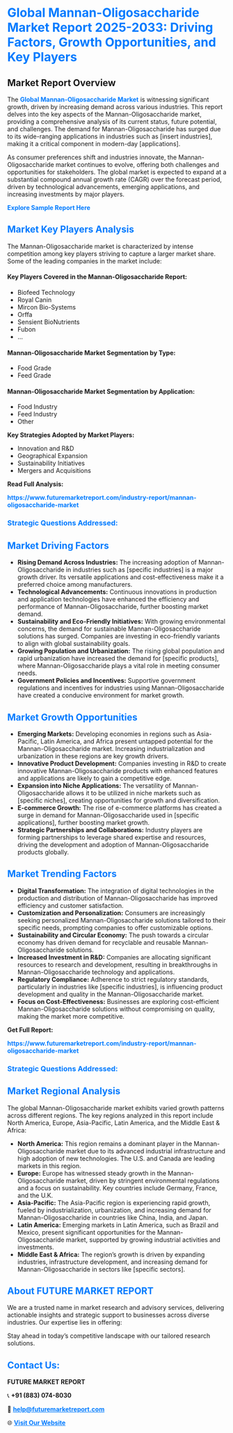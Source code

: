 <h1 style="color: #007BFF;">Global Mannan-Oligosaccharide Market Report 2025-2033: Driving Factors, Growth Opportunities, and Key Players</h1>

<section id="overview">
<h2>Market Report Overview</h2>
<p>The <a href="https://www.futuremarketreport.com/industry-report/mannan-oligosaccharide-market" style="color: #007BFF; text-decoration: none;"><strong>Global Mannan-Oligosaccharide Market</strong></a> is witnessing significant growth, driven by increasing demand across various industries. This report delves into the key aspects of the Mannan-Oligosaccharide market, providing a comprehensive analysis of its current status, future potential, and challenges. The demand for Mannan-Oligosaccharide has surged due to its wide-ranging applications in industries such as [insert industries], making it a critical component in modern-day [applications].</p>
<p>As consumer preferences shift and industries innovate, the Mannan-Oligosaccharide market continues to evolve, offering both challenges and opportunities for stakeholders. The global market is expected to expand at a substantial compound annual growth rate (CAGR) over the forecast period, driven by technological advancements, emerging applications, and increasing investments by major players.</p>
</section>

<section id="overview">
<p><a href="https://www.futuremarketreport.com/request-sample/reportId=91347" style="color: #007BFF; text-decoration: none;"><strong>Explore Sample Report Here</strong></a></p>
</section>

<section id="key-players">
<h2 style="color: #007BFF;">Market Key Players Analysis</h2>
<p>The Mannan-Oligosaccharide market is characterized by intense competition among key players striving to capture a larger market share. Some of the leading companies in the market include:</p>
<h4>Key Players Covered in the Mannan-Oligosaccharide Report:</h4>
<ul><li>Biofeed Technology</li><li>Royal Canin</li><li>Mircon Bio-Systems</li><li>Orffa</li><li>Sensient BioNutrients</li><li>Fubon</li><li>...</li></ul>
<h4>Mannan-Oligosaccharide Market Segmentation by Type:</h4>
<ul><li>Food Grade</li><li>Feed Grade</li></ul>

<h4>Mannan-Oligosaccharide Market Segmentation by Application:</h4>
<ul><li>Food Industry</li><li>Feed Industry</li><li>Other</li></ul>
<p><strong>Key Strategies Adopted by Market Players:</strong></p>
<ul>
<li>Innovation and R&D</li>
<li>Geographical Expansion</li>
<li>Sustainability Initiatives</li>
<li>Mergers and Acquisitions</li>
</ul>
</section>

<section>
<p><strong>Read Full Analysis: </strong></p><a href="https://www.futuremarketreport.com/industry-report/mannan-oligosaccharide-market" style="color: #007BFF; text-decoration: none;"><strong>https://www.futuremarketreport.com/industry-report/mannan-oligosaccharide-market</strong></a>
<h3 style="color: #007BFF;">Strategic Questions Addressed:</h3>
</section>

<section id="driving-factors">
<h2 style="color: #007BFF;">Market Driving Factors</h2>
<ul>
<li><strong>Rising Demand Across Industries:</strong> The increasing adoption of Mannan-Oligosaccharide in industries such as [specific industries] is a major growth driver. Its versatile applications and cost-effectiveness make it a preferred choice among manufacturers.</li>
<li><strong>Technological Advancements:</strong> Continuous innovations in production and application technologies have enhanced the efficiency and performance of Mannan-Oligosaccharide, further boosting market demand.</li>
<li><strong>Sustainability and Eco-Friendly Initiatives:</strong> With growing environmental concerns, the demand for sustainable Mannan-Oligosaccharide solutions has surged. Companies are investing in eco-friendly variants to align with global sustainability goals.</li>
<li><strong>Growing Population and Urbanization:</strong> The rising global population and rapid urbanization have increased the demand for [specific products], where Mannan-Oligosaccharide plays a vital role in meeting consumer needs.</li>
<li><strong>Government Policies and Incentives:</strong> Supportive government regulations and incentives for industries using Mannan-Oligosaccharide have created a conducive environment for market growth.</li>
</ul>
</section>

<section id="growth-opportunities">
<h2 style="color: #007BFF;">Market Growth Opportunities</h2>
<ul>
<li><strong>Emerging Markets:</strong> Developing economies in regions such as Asia-Pacific, Latin America, and Africa present untapped potential for the Mannan-Oligosaccharide market. Increasing industrialization and urbanization in these regions are key growth drivers.</li>
<li><strong>Innovative Product Development:</strong> Companies investing in R&D to create innovative Mannan-Oligosaccharide products with enhanced features and applications are likely to gain a competitive edge.</li>
<li><strong>Expansion into Niche Applications:</strong> The versatility of Mannan-Oligosaccharide allows it to be utilized in niche markets such as [specific niches], creating opportunities for growth and diversification.</li>
<li><strong>E-commerce Growth:</strong> The rise of e-commerce platforms has created a surge in demand for Mannan-Oligosaccharide used in [specific applications], further boosting market growth.</li>
<li><strong>Strategic Partnerships and Collaborations:</strong> Industry players are forming partnerships to leverage shared expertise and resources, driving the development and adoption of Mannan-Oligosaccharide products globally.</li>
</ul>
</section>

<section id="trending-factors">
<h2 style="color: #007BFF;">Market Trending Factors</h2>
<ul>
<li><strong>Digital Transformation:</strong> The integration of digital technologies in the production and distribution of Mannan-Oligosaccharide has improved efficiency and customer satisfaction.</li>
<li><strong>Customization and Personalization:</strong> Consumers are increasingly seeking personalized Mannan-Oligosaccharide solutions tailored to their specific needs, prompting companies to offer customizable options.</li>
<li><strong>Sustainability and Circular Economy:</strong> The push towards a circular economy has driven demand for recyclable and reusable Mannan-Oligosaccharide solutions.</li>
<li><strong>Increased Investment in R&D:</strong> Companies are allocating significant resources to research and development, resulting in breakthroughs in Mannan-Oligosaccharide technology and applications.</li>
<li><strong>Regulatory Compliance:</strong> Adherence to strict regulatory standards, particularly in industries like [specific industries], is influencing product development and quality in the Mannan-Oligosaccharide market.</li>
<li><strong>Focus on Cost-Effectiveness:</strong> Businesses are exploring cost-efficient Mannan-Oligosaccharide solutions without compromising on quality, making the market more competitive.</li>
</ul>
</section>

<section>
<p><strong>Get Full Report: </strong></p><a href="https://www.futuremarketreport.com/industry-report/mannan-oligosaccharide-market" style="color: #007BFF; text-decoration: none;"><strong>https://www.futuremarketreport.com/industry-report/mannan-oligosaccharide-market</strong></a>
<h3 style="color: #007BFF;">Strategic Questions Addressed:</h3>
</section>


<section id="regional-analysis">
<h2 style="color: #007BFF;">Market Regional Analysis</h2>
<p>The global Mannan-Oligosaccharide market exhibits varied growth patterns across different regions. The key regions analyzed in this report include North America, Europe, Asia-Pacific, Latin America, and the Middle East & Africa:</p>
<ul>
<li><strong>North America:</strong> This region remains a dominant player in the Mannan-Oligosaccharide market due to its advanced industrial infrastructure and high adoption of new technologies. The U.S. and Canada are leading markets in this region.</li>
<li><strong>Europe:</strong> Europe has witnessed steady growth in the Mannan-Oligosaccharide market, driven by stringent environmental regulations and a focus on sustainability. Key countries include Germany, France, and the U.K.</li>
<li><strong>Asia-Pacific:</strong> The Asia-Pacific region is experiencing rapid growth, fueled by industrialization, urbanization, and increasing demand for Mannan-Oligosaccharide in countries like China, India, and Japan.</li>
<li><strong>Latin America:</strong> Emerging markets in Latin America, such as Brazil and Mexico, present significant opportunities for the Mannan-Oligosaccharide market, supported by growing industrial activities and investments.</li>
<li><strong>Middle East & Africa:</strong> The region’s growth is driven by expanding industries, infrastructure development, and increasing demand for Mannan-Oligosaccharide in sectors like [specific sectors].</li>
</ul>
</section>

<footer>
<h2 style="color: #007BFF;">About FUTURE MARKET REPORT</h2>
<p>We are a trusted name in market research and advisory services, delivering actionable insights and strategic support to businesses across diverse industries. Our expertise lies in offering:</p>

<p>Stay ahead in today’s competitive landscape with our tailored research solutions.</p>

<h2 style="color: #007BFF;">Contact Us:</h2>
<p><strong>FUTURE MARKET REPORT</strong></p>
<p>📞 <strong>+91 (883) 074-8030</strong></p>
<p>📧 <strong><a href="mailto:help@futuremarketreport.com" style="color: #007BFF;">help@futuremarketreport.com</a></strong></p>
<p>🌐 <strong><a href="https://www.futuremarketreport.com/" style="color: #007BFF;">Visit Our Website</a></strong></p>
</footer>